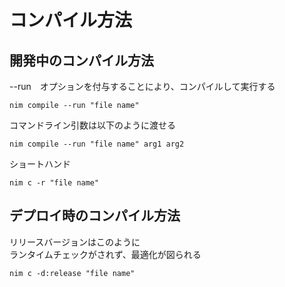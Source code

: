 # コンパイル方法

## 開発中のコンパイル方法

--run　オプションを付与することにより、コンパイルして実行する
```
nim compile --run "file name"
```

コマンドライン引数は以下のように渡せる
```
nim compile --run "file name" arg1 arg2
```

ショートハンド
```
nim c -r "file name"
```

## デプロイ時のコンパイル方法

リリースバージョンはこのように  
ランタイムチェックがされず、最適化が図られる
```
nim c -d:release "file name"
```